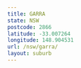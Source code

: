 ```yaml
---
title: GARRA
state: NSW
postcode: 2866
latitude: -33.007264
longitude: 148.904531
url: /nsw/garra/
layout: suburb
---
```

